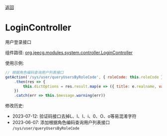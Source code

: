 [返回](../)

# LoginController

用户登录接口

组件路径: [org.jeecg.modules.system.controller.LoginController](https://github.com/yoko-murasame/jeecg-boot/blob/yoko-3.4.3last/jeecg-module-system/jeecg-system-biz/src/main/java/org/jeecg/modules/system/controller/LoginController.java)

使用示例:
```js
// 根据角色编码查询用户列表接口
getAction('/sys/user/queryUsersByRoleCode', { roleCode: this.roleCode })
    .then(res => {
        this.dictOptions = res.result.map(e => ({ title: e.realname, value: e.username, text: e.realname }))
    })
    .catch(err => this.$message.warning(err))
```

修改历史:
* 2023-07-12: 验证码接口去掉L、I、l、i、0、O、o等易混淆字符
* 2023-06-07: 添加根据角色编码查询用户列表接口 `/sys/user/queryUsersByRoleCode`
